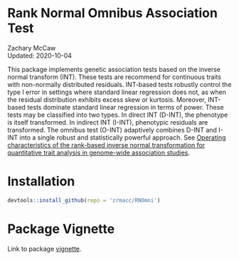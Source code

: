 # Rank Normal Omnibus Association Test
Zachary McCaw <br>
Updated: 2020-10-04

This package implements genetic association tests based on the inverse normal transform (INT). These tests are recommend for continuous traits with non-normally distributed residuals. INT-based tests robustly control the type I error in settings where standard linear regression does not, as when the residual distribution exhibits excess skew or kurtosis. Moreover, INT-based tests dominate standard linear regression in terms of power. These tests may be classified into two types. In direct INT (D-INT), the phenotype is itself transformed. In indirect INT (I-INT), phenotypic residuals are transformed. The omnibus test (O-INT) adaptively combines D-INT and I-INT into a single robust and statistically powerful approach. See [Operating characteristics of the rank-based inverse normal transformation for quantitative trait analysis in genome-wide association studies](https://doi.org/10.1111/biom.13214).

# Installation

```r
devtools::install_github(repo = 'zrmacc/RNOmni')
```

# Package Vignette

Link to package [vignette](https://htmlpreview.github.io/?https://github.com/zrmacc/RNOmni/blob/master/vignettes/RNOmni.html).
